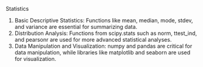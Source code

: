 Statistics

1. Basic Descriptive Statistics: Functions like mean, median, mode, stdev, and variance are essential for summarizing data.
2. Distribution Analysis: Functions from scipy.stats such as norm, ttest_ind, and pearsonr are used for more advanced statistical analyses.
3. Data Manipulation and Visualization: numpy and pandas are critical for data manipulation, while libraries like matplotlib and seaborn are used for visualization.


